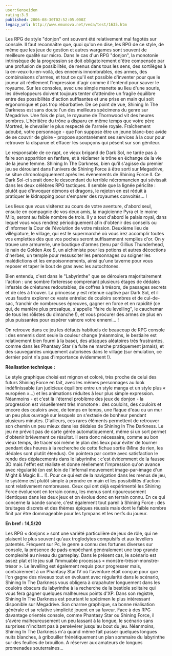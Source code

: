```yaml
---
user:Kenseiden
rating:3.5
published: 2006-08-30T02:52:05.000Z
legacy_url: http://www.emunova.net/veda/test/1635.htm
---
```

Les RPG de style "donjon" ont souvent été relativement mal fagotés sur console. Il faut reconnaître que, quoi qu'on en dise, les RPG de ce style, de même que les jeux de gestion et autres wargames sont souvent de meilleure qualité sur micro. Dans le cas d'un RPG "donjon", la monotonie intrinsèque de la progression se doit obligatoirement d'être compensée par une profusion de possibilités, de menus dans tous les sens, des sortilèges à la en-veux-tu-en-voilà, des ennemis innombrables, des armes, des combinaisons d'armes, et tout ce qu'il est possible d'inventer pour que le joueur ait réellement l'impression d'agir comme il l'entend pour sauver le royaume. Sur les consoles, avec une simple manette au lieu d'une souris, les développeurs doivent toujours tenter d'atteindre un fragile équilibre entre des possibilités d'action suffisantes et une prise en main qui soit ergonomique et pas trop rébarbative. De ce point de vue, Shining In The Darkness est sans doute l'un des meilleurs spécimens du genre sur Megadrive. Une fois de plus, le royaume de Thornwood vit des heures sombres. L'héritière du trône a disparu en même temps que votre père Mortred, le chevalier le plus respecté de l'armée royale. Fraîchement adoubé, votre personnage - que l'on suppose être un jeune blanc-bec avide de se couvrir de gloire - propose spontanément ses services à la cour pour retrouver la disparue et effacer les soupçons qui pèsent sur son géniteur.  

  

Le responsable de ce rapt, ce vieux brigand de Dark Sol, ne tarde pas à faire son apparition en fanfare, et à réclamer le trône en échange de la vie de la jeune femme. Shining In The Darkness, bien qu'il s'agisse du premier jeu se déroulant dans l'univers de Shining Force à être sorti sur Megadrive, se situe chronologiquement après les évènements de Shining Force II. Ce Dark Sol-ci serait donc le descendant du terrible nécromancien qui sévissait dans les deux célèbres RPG tactiques. Il semble que la lignée périclite : plutôt que d'invoquer démons et dragons, le rejeton en est réduit à pratiquer le kidnapping pour s'emparer des royaumes convoités... !  

  

Les lieux que vous visiterez au cours de votre aventure, d'abord seul, ensuite en compagnie de vos deux amis, la magicienne Pyra et le moine Milo, seront au faible nombre de trois. Il y a tout d'abord le palais royal, dans lequel vous vous rendrez périodiquement afin d'obtenir des conseils ou d'informer la Cour de l'évolution de votre mission. Deuxième lieu de villégiature, le village, qui est le supermarché où vous irez accomplir toutes vos emplettes dès que vos poches seront suffisamment remplies d'or. On y trouve une armurerie, une boutique d'armes (tenu par Gillius Thunderhead, le nain de Golden Axe !), un alchimiste pour les potions et autres décoctions d'herbes, un temple pour ressusciter les personnages ou soigner les malédictions et les empoisonnements, ainsi qu'une taverne pour vous reposer et taper le bout de gras avec les autochtones.   

  

Bien entendu, c'est dans le "Labyrinthe" que se déroulera majoritairement l'action : une sombre forteresse comprenant plusieurs étages de dédales infestés de créatures redoutables, de coffres à trésors, de passages secrets et de clés à trouver. La princesse y est retenue captive par Dark Sol, et il vous faudra explorer ce vaste entrelac de couloirs sombres et de cul-de-sac, franchir de nombreuses épreuves, gagner en force et en rapidité (ce qui, de manière plus prosaïque, s'appelle "faire du levelling", le cauchemar de tous les rôlistes du dimanche !), et vous procurer des armes de plus en plus puissantes pour espérer vaincre votre ennemi... !  

  

On retrouve dans ce jeu les défauts habituels de beaucoup de RPG console : des ennemis dont seule la couleur change (néanmoins, le bestiaire est relativement bien fourni à la base), des attaques aléatoires très frustrantes, comme dans les Phantasy Star (la fuite ne marche pratiquement jamais), et des sauvegardes uniquement autorisées dans le village (sur émulation, ce dernier point n'a pas d'importance évidemment !).  

  

**Réalisation technique :**  

Le style graphique choisi est mignon et coloré, très proche de celui des futurs Shining Force en fait, avec les mêmes personnages au look indéfinissable (un judicieux équilibre entre un style manga et un style plus « européen »...) et les animations réduites à leur plus simple expression. Néanmoins - et c'est là l'éternel problème des jeux de donjon - la progression est visuellement très monotone : des couloirs, des couloirs et encore des couloirs avec, de temps en temps, une flaque d'eau ou un mur un peu plus ouvragé sur lesquels on s'extasie de bonheur pendant plusieurs minutes. D'ailleurs, ces rares éléments permettent de retrouver son chemin un peu mieux dans les dédales de Shining In The Darkness. Le jeu ne prévoit pas de carte gérée automatiquement, même si un sort permet d'obtenir brièvement ce résultat. Il sera donc nécessaire, comme au bon vieux temps, de tracer soi même le plan des lieux pour éviter de tourner pendant des heures à la recherche de cette fichue sortie (Mine de rien, les dédales sont plutôt étendus). On pointera par contre avec satisfaction le rendu des déplacements dans le labyrinthe : c'est évidemment de la fausse 3D mais l'effet est réaliste et donne réellement l'impression qu'on avance avec régularité (on est loin de l'infernal mouvement image-par-image d'un Might & Magic II... !). Pour ce qui est de la navigation dans les menus de jeu, le système est plutôt simple à prendre en main et les possibilités d'action sont relativement nombreuses. Ceux qui ont déjà expérimenté les Shining Force évolueront en terrain connu, les menus sont rigoureusement identiques dans les deux jeux et on évolue donc en terrain connu. En ce qui concerne la bande sonore, c'est également tout pareil à Shining Force : des bruitages discrets et des thèmes épiques réussis mais dont le faible nombre finit par être dommageable pour les tympans et les nerfs du joueur.  

  

**En bref : 14,5/20**  

Les RPG « donjons » sont une variété particulière de jeux de rôle, qui ne plaisent le plus souvent qu'aux troglodytes compulsifs et aux levellers patentés. Fréquent sur Pc, le genre a connu des fortunes diverses sur console, la présence de pads empêchant généralement une trop grande complexité au niveau du gameplay. Dans le présent cas, le scénario est assez plat et le jeu suit l'immuable processus « monstre-trésor-monstre-trésor ». Le levelling est également requis pour progresser mais, contrairement à un Phantasy Star IV où l'aventure était conçue pour que l'on gagne des niveaux tout en évoluant avec régularité dans le scénario, Shining In The Darkness vous obligera à crapahuter longuement dans les couloirs obscurs du labyrinthe à la recherche de la bestiole solitaire qui vous fera gagner quelques malheureux points d'XP. Dans son registre, Shining In The Darkness est pourtant le spécimen le plus intéressant disponible sur Megadrive. Son charme graphique, sa bonne réalisation générale et sa relative simplicité jouent en sa faveur. Face à des RPG davantage orientés console, comme Phantasy Star ou Shining Force, il s'avère malheureusement un peu lassant à la longue, le scénario sans surprises n'incitant pas à persévérer jusqu'au bout du jeu. Néanmoins, Shining In The Darkness m'a quand même fait passer quelques longues nuits blanches, à gribouiller frénétiquement un plan sommaire du labyrinthe sur des feuilles de brouillon. A réserver aux amateurs de longues promenades souterraines...